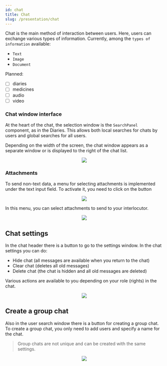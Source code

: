 ```yaml
---
id: chat
title: Chat
slug: /presentation/chat
---
```


Chat is the main method of interaction between users. Here, users can exchange various types of information. Currently, among the `types of information` available:

- `Text`
- `Image`
- `Document`

Planned:

- [ ] diaries
- [ ] medicines
- [ ] audio
- [ ] video

### Chat window interface

At the heart of the chat, the selection window is the `SearchPanel` component, as in the Diaries. This allows both local searches for chats by users and global searches for all users.

Depending on the width of the screen, the chat window appears as a separate window or is displayed to the right of the chat list.

<div align="center">
    <img type="imgscreen" src="/WM_doc/img/presentation/chat/chatViewOpen.png"/>
</div>

### Attachments

To send non-text data, a menu for selecting attachments is implemented under the text input field. To activate it, you need to click on the button <i class="fa fa-puzzle-piece d"></i>

<div align="center"><img type="imgscreen" src="/WM_doc/img/presentation/chat/chatAssetsMenu.png"/></div>

In this menu, you can select attachments to send to your interlocutor.

<div align="center"><img type="imgscreen" src="/WM_doc/img/presentation/chat/chatAssetsReady.png"/></div>

## Chat settings

In the chat header there is a button to go to the settings window.
In the chat settings you can do:

- Hide chat (all messages are available when you return to the chat)
- Clear chat (deletes all old messages)
- Delete chat (the chat is hidden and all old messages are deleted)

Various actions are available to you depending on your role (rights) in the chat.

<div align="center"><img type="imgscreen" src="/WM_doc/img/presentation/chat/chatSettings.png"/></div>

## Create a group chat

Also in the user search window there is a button for creating a group chat. To create a group chat, you only need to add users and specify a name for the chat.

> Group chats are not unique and can be created with the same settings.

<div align="center"><img type="imgscreen" src="/WM_doc/img/presentation/chat/chatCreate.png"/></div>
